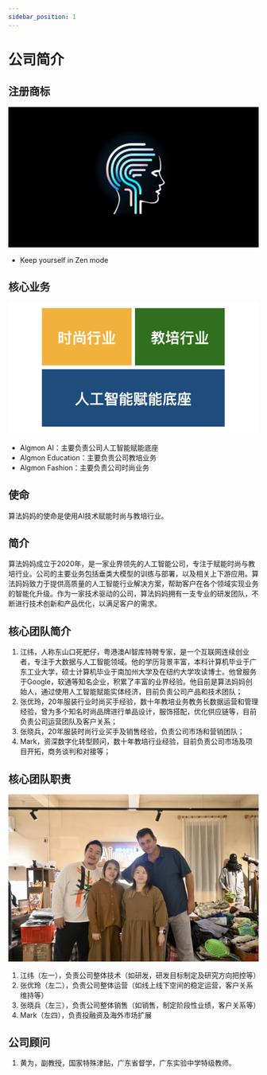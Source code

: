 ```yaml
---
sidebar_position: 1
---
```


# 公司简介

## 注册商标
![](./img/cover.about.png)
* Keep yourself in Zen mode

## 核心业务
![](./img/domains.png)
* Algmon AI：主要负责公司人工智能赋能底座
* Algmon Education：主要负责公司教培业务
* Algmon Fashion：主要负责公司时尚业务

## 使命
算法妈妈的使命是使用AI技术赋能时尚与教培行业。

## 简介
算法妈妈成立于2020年，是一家业界领先的人工智能公司，专注于赋能时尚与教培行业。公司的主要业务包括垂类大模型的训练与部署，以及相关上下游应用。算法妈妈致力于提供高质量的人工智能行业解决方案，帮助客户在各个领域实现业务的智能化升级。作为一家技术驱动的公司，算法妈妈拥有一支专业的研发团队，不断进行技术创新和产品优化，以满足客户的需求。

## 核心团队简介
1. 江纬，人称东山口死肥仔，粤港澳AI智库特聘专家，是一个互联网连续创业者，专注于大数据与人工智能领域。他的学历背景丰富，本科计算机毕业于广东工业大学，硕士计算机毕业于南加州大学及在纽约大学攻读博士。他曾服务于Google，软通等知名企业，积累了丰富的业界经验。他目前是算法妈妈创始人，通过使用人工智能赋能实体经济，目前负责公司产品和技术团队；
2. 张优玲，20年服装行业时尚买手经验，数十年教培业务教务长数据运营和管理经验，曾为多个知名时尚品牌进行单品设计，服饰搭配，优化供应链等，目前负责公司运营团队及客户关系；
3. 张晓兵，20年服装时尚行业买手及销售经验，负责公司市场和营销团队；
4. Mark，资深数字化转型顾问，数十年教培行业经验，目前负责公司市场及项目开拓，商务谈判和对接等；

## 核心团队职责
![](./img/team.png)

1. 江纬（左一），负责公司整体技术（如研发，研发目标制定及研究方向把控等）
2. 张优玲（左二），负责公司整体运营（如线上线下空间的稳定运营，客户关系维持等）
3. 张晓兵（左三），负责公司整体销售（如销售，制定阶段性业绩，客户关系等）
4. Mark（左四），负责投融资及海外市场扩展

## 公司顾问
1. 黄为，副教授，国家特殊津贴，广东省督学，广东实验中学特级教师。